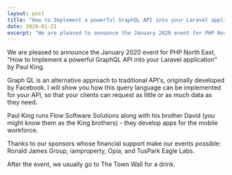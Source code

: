 ```yaml
---
layout: post
title: "How to Implement a powerful GraphQL API into your Laravel application"
date: 2020-01-21
excerpt: "We are pleased to announce the January 2020 event for PHP North East, \"How to Implement a powerful GraphQL API into your Laravel application\" by Paul King"
---
```

We are pleased to announce the January 2020 event for PHP North East, "How to Implement a powerful GraphQL API into your Laravel application" by Paul King.

Graph QL is an alternative approach to traditional API's, originally developed by Facebook. I will show you how this query language can be implemented for your API, so that your clients can request as little or as much data as they need.

Paul King runs Flow Software Solutions along with his brother David (you might know them as the King brothers) - they develop apps for the mobile workforce.

Thanks to our sponsors whose financial support make our events possible: Ronald James Group, iamproperty, Opia, and TusPark Eagle Labs.

After the event, we usually go to The Town Wall for a drink.